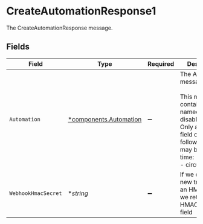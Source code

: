 # CreateAutomationResponse1

The CreateAutomationResponse message.


## Fields

| Field                                                                                                                                                             | Type                                                                                                                                                              | Required                                                                                                                                                          | Description                                                                                                                                                       |
| ----------------------------------------------------------------------------------------------------------------------------------------------------------------- | ----------------------------------------------------------------------------------------------------------------------------------------------------------------- | ----------------------------------------------------------------------------------------------------------------------------------------------------------------- | ----------------------------------------------------------------------------------------------------------------------------------------------------------------- |
| `Automation`                                                                                                                                                      | [*components.Automation](../../models/components/automation.md)                                                                                                   | :heavy_minus_sign:                                                                                                                                                | The Automation message.<br/><br/>This message contains a oneof named disabled_reason. Only a single field of the following list may be set at a time:<br/>  - circuitBreaker<br/> |
| `WebhookHmacSecret`                                                                                                                                               | **string*                                                                                                                                                         | :heavy_minus_sign:                                                                                                                                                | If we create a new trigger with an HMAC secret we return the HMAC on this field                                                                                   |
